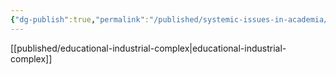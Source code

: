 ```yaml
---
{"dg-publish":true,"permalink":"/published/systemic-issues-in-academia/","noteIcon":""}
---
```


[[published/educational-industrial-complex\|educational-industrial-complex]]